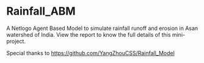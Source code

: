 # Rainfall_ABM
A Netlogo Agent Based Model to simulate rainfall runoff and erosion in Asan watershed of India. View the report to know the full details of this mini-project.

Special thanks to https://github.com/YangZhouCSS/Rainfall_Model
